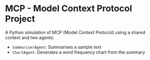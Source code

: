 # MCP - Model Context Protocol Project

A Python simulation of MCP (Model Context Protocol) using a shared context and two agents:

- `SummariserAgent`: Summarises a sample text
- `ChartAgent`: Generates a word frequency chart from the summary


